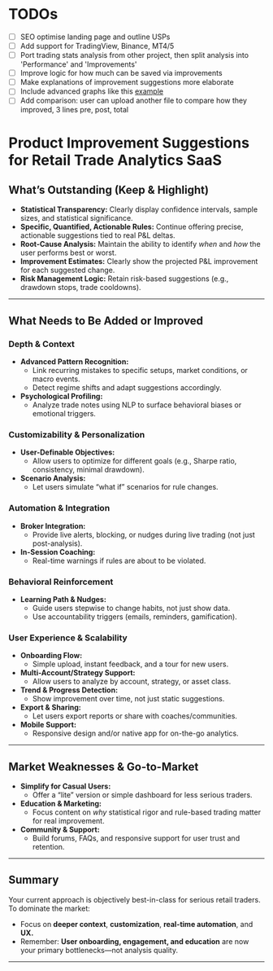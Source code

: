 # TODOs
- [ ] SEO optimise landing page and outline USPs
- [ ] Add support for TradingView, Binance, MT4/5
- [ ] Port trading stats analysis from other project, then split analysis into 'Performance' and 'Improvements'
- [ ] Improve logic for how much can be saved via improvements
- [ ] Make explanations of improvement suggestions more elaborate
- [ ] Include advanced graphs like this [example](https://chatgpt.com/share/687d068d-4e54-800f-a99a-c2cd80e41c0d)
- [ ] Add comparison: user can upload another file to compare how they improved, 3 lines pre, post, total

# Product Improvement Suggestions for Retail Trade Analytics SaaS

## What’s Outstanding (Keep & Highlight)
- **Statistical Transparency:** Clearly display confidence intervals, sample sizes, and statistical significance.
- **Specific, Quantified, Actionable Rules:** Continue offering precise, actionable suggestions tied to real P&L deltas.
- **Root-Cause Analysis:** Maintain the ability to identify *when* and *how* the user performs best or worst.
- **Improvement Estimates:** Clearly show the projected P&L improvement for each suggested change.
- **Risk Management Logic:** Retain risk-based suggestions (e.g., drawdown stops, trade cooldowns).

---

## What Needs to Be Added or Improved

### Depth & Context
- **Advanced Pattern Recognition:**  
  - Link recurring mistakes to specific setups, market conditions, or macro events.
  - Detect regime shifts and adapt suggestions accordingly.
- **Psychological Profiling:**  
  - Analyze trade notes using NLP to surface behavioral biases or emotional triggers.

### Customizability & Personalization
- **User-Definable Objectives:**  
  - Allow users to optimize for different goals (e.g., Sharpe ratio, consistency, minimal drawdown).
- **Scenario Analysis:**  
  - Let users simulate “what if” scenarios for rule changes.

### Automation & Integration
- **Broker Integration:**  
  - Provide live alerts, blocking, or nudges during live trading (not just post-analysis).
- **In-Session Coaching:**  
  - Real-time warnings if rules are about to be violated.

### Behavioral Reinforcement
- **Learning Path & Nudges:**  
  - Guide users stepwise to change habits, not just show data.
  - Use accountability triggers (emails, reminders, gamification).

### User Experience & Scalability
- **Onboarding Flow:**  
  - Simple upload, instant feedback, and a tour for new users.
- **Multi-Account/Strategy Support:**  
  - Allow users to analyze by account, strategy, or asset class.
- **Trend & Progress Detection:**  
  - Show improvement over time, not just static suggestions.
- **Export & Sharing:**  
  - Let users export reports or share with coaches/communities.
- **Mobile Support:**  
  - Responsive design and/or native app for on-the-go analytics.

---

## Market Weaknesses & Go-to-Market

- **Simplify for Casual Users:**  
  - Offer a “lite” version or simple dashboard for less serious traders.
- **Education & Marketing:**  
  - Focus content on *why* statistical rigor and rule-based trading matter for real improvement.
- **Community & Support:**  
  - Build forums, FAQs, and responsive support for user trust and retention.

---

## Summary

Your current approach is objectively best-in-class for serious retail traders.  
To dominate the market:
- Focus on **deeper context**, **customization**, **real-time automation**, and **UX.**
- Remember: **User onboarding, engagement, and education** are now your primary bottlenecks—not analysis quality.

---
